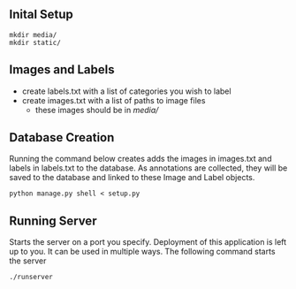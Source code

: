 ## Inital Setup
```
mkdir media/
mkdir static/
```

## Images and Labels

- create labels.txt with a list of categories you wish to label
- create images.txt with a list of paths to image files
	- these images should be in <i>media/</i>

## Database Creation
Running the command below creates adds the images in images.txt and labels in labels.txt to the database. As annotations are collected, they will be saved to the database and linked to these Image and Label objects.

```
python manage.py shell < setup.py
```

## Running Server

Starts the server on a port you specify. Deployment of this application is left up to you. It can be used in multiple ways. The following command starts the server

```
./runserver
```